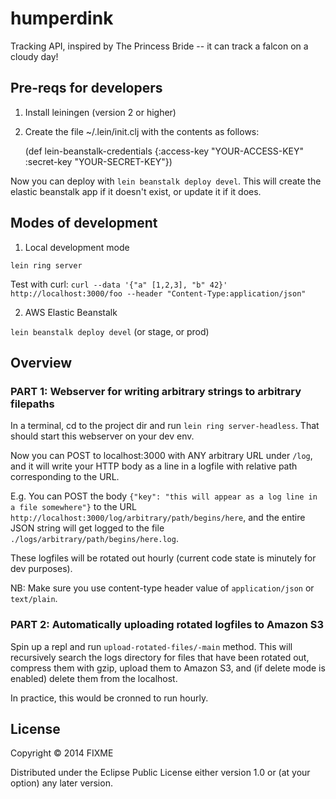 # humperdink

Tracking API, inspired by The Princess Bride -- it can track a falcon on a cloudy day!

## Pre-reqs for developers

1. Install leiningen (version 2 or higher)
2. Create the file ~/.lein/init.clj with the contents as follows:

    (def lein-beanstalk-credentials
      {:access-key "YOUR-ACCESS-KEY"
       :secret-key "YOUR-SECRET-KEY"})

Now you can deploy with `lein beanstalk deploy devel`. This will
create the elastic beanstalk app if it doesn't exist, or update it if
it does.


## Modes of development

1. Local development mode

`lein ring server`

Test with curl: `curl --data '{"a" [1,2,3], "b" 42}' http://localhost:3000/foo --header "Content-Type:application/json"`

2. AWS Elastic Beanstalk

`lein beanstalk deploy devel` (or stage, or prod)

## Overview

### PART 1: Webserver for writing arbitrary strings to arbitrary filepaths

In a terminal, cd to the project dir and run `lein ring
server-headless`. That should start this webserver on your dev env.

Now you can POST to localhost:3000 with ANY arbitrary URL under
`/log`, and it will write your HTTP body as a line in a logfile with
relative path corresponding to the URL.

E.g. You can POST the body `{"key": "this will appear as a log line in
a file somewhere"}` to the URL
`http://localhost:3000/log/arbitrary/path/begins/here`, and the entire
JSON string will get logged to the file
`./logs/arbitrary/path/begins/here.log`.

These logfiles will be rotated out hourly (current code state is
minutely for dev purposes).



NB: Make sure you use content-type header value of `application/json`
or `text/plain`.

### PART 2: Automatically uploading rotated logfiles to Amazon S3

Spin up a repl and run `upload-rotated-files/-main` method. This
will recursively search the logs directory for files that have been
rotated out, compress them with gzip, upload them to Amazon S3, and
(if delete mode is enabled) delete them from the localhost.

In practice, this would be cronned to run hourly.


## License

Copyright © 2014 FIXME

Distributed under the Eclipse Public License either version 1.0 or (at
your option) any later version.
